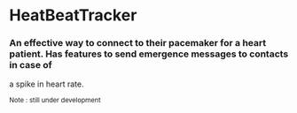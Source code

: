 # HeatBeatTracker

### An effective way to connect to their pacemaker for a heart patient. Has features to send emergence messages to contacts in case of
a spike in heart rate.

<sub>Note : still under development </sub>
